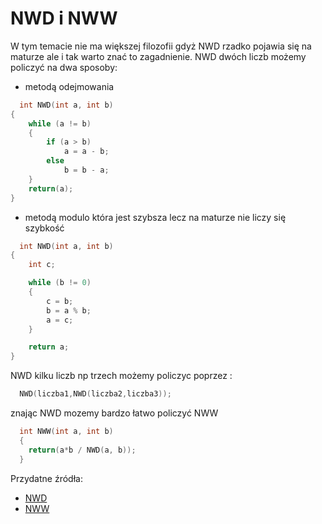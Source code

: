 
# NWD i NWW

W tym temacie nie ma większej filozofii gdyż NWD rzadko pojawia się na maturze ale i tak warto znać to zagadnienie.
NWD dwóch liczb możemy policzyć na dwa sposoby:

- metodą odejmowania

```c++
  int NWD(int a, int b)
{
	while (a != b) 
	{
		if (a > b)
			a = a - b;
		else
			b = b - a;
	}
	return(a);
}
```
- metodą modulo która jest szybsza lecz na maturze nie liczy się szybkość

```c++
  int NWD(int a, int b) 
{
	int c;

	while (b != 0)
	{
		c = b;
		b = a % b;
		a = c;
	}

	return a;
}
```
NWD kilku liczb np trzech możemy policzyc poprzez :
```c++
  NWD(liczba1,NWD(liczba2,liczba3));
```

znając NWD mozemy bardzo łatwo policzyć NWW

```c++
  int NWW(int a, int b)
  {
    return(a*b / NWD(a, b));
  }
```

Przydatne źródła:

 - [NWD](https://pl.wikipedia.org/wiki/Algorytm_Euklidesa)
 - [NWW](https://pl.wikipedia.org/wiki/Najmniejsza_wsp%C3%B3lna_wielokrotno%C5%9B%C4%87)
 

